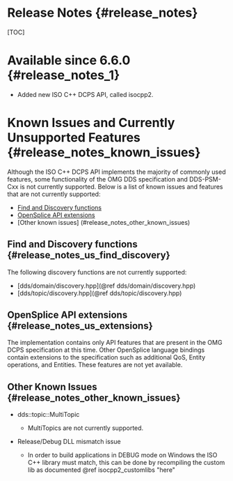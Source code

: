 Release Notes                                              {#release_notes}
====================

[TOC]

Available since 6.6.0                                                                              {#release_notes_1}
=====================
- Added new ISO C++ DCPS API, called isocpp2.


Known Issues and Currently Unsupported Features                                                                    {#release_notes_known_issues}
=====================================

Although the ISO C++ DCPS API implements the majority of commonly used features, some functionality
of the OMG DDS specification and DDS-PSM-Cxx is not currently supported. Below is a list of known
issues and features that are not currently supported:

- [Find and Discovery functions](#release_notes_us_find_discovery)
- [OpenSplice API extensions](#release_notes_us_extensions)
- [Other known issues] (#release_notes_other_known_issues)


Find and Discovery functions                                                {#release_notes_us_find_discovery}
-------------------------
The following discovery functions are not currently supported:

- [dds/domain/discovery.hpp](@ref dds/domain/discovery.hpp)
- [dds/topic/discovery.hpp](@ref dds/topic/discovery.hpp)

OpenSplice API extensions                                                                        {#release_notes_us_extensions}
-------------------------
The implementation contains only API features that are present in the OMG DCPS specification at this time.
Other OpenSplice language bindings contain extensions to the specification such as additional QoS,
Entity operations, and Entities. These features are not yet available.

Other Known Issues                                                                        {#release_notes_other_known_issues}
------------------

- dds::topic::MultiTopic
    - MultiTopics are not currently supported.

- Release/Debug DLL mismatch issue
    - In order to build applications in DEBUG mode on Windows the ISO C++ library must match, this can be done by recompiling the custom lib as documented @ref isocpp2_customlibs "here"
